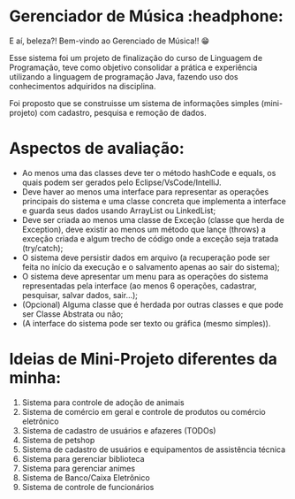 # Gerenciador de Música :headphone:

E aí, beleza?! Bem-vindo ao Gerenciado de Música!! :grin:

Esse sistema foi um projeto de finalização do curso de Linguagem de Programação, teve como objetivo consolidar a prática e experiência utilizando a
linguagem de programação Java, fazendo uso dos conhecimentos adquiridos na disciplina.

Foi proposto que se construisse um sistema de informações simples (mini-projeto) com cadastro, pesquisa e remoção de dados.

# Aspectos de avaliação:

- Ao menos uma das classes deve ter o método hashCode e equals, os quais podem ser gerados pelo Eclipse/VsCode/IntelliJ.
- Deve haver ao menos uma interface para representar as operações principais do sistema e uma classe concreta que implementa a interface e guarda seus dados usando ArrayList ou LinkedList; 
- Deve ser criada ao menos uma classe de Exceção (classe que herda de Exception), deve existir ao menos um método que lançe (throws) a exceção criada e algum trecho de código onde a exceção seja tratada (try/catch);
- O sistema deve persistir dados em arquivo (a recuperação pode ser feita no início da execução e o salvamento apenas ao sair do sistema); 
- O sistema deve apresentar um menu para as operações do sistema representadas pela interface (ao menos 6 operações, cadastrar, pesquisar, salvar dados, sair...);
- (Opcional) Alguma classe que é herdada por outras classes e que pode ser Classe Abstrata ou não;
- (A interface do sistema pode ser texto ou gráfica (mesmo simples)).

# Ideias de Mini-Projeto diferentes da minha:

1. Sistema para controle de adoção de animais
2. Sistema de comércio em geral e controle de produtos ou comércio eletrônico
3. Sistema de cadastro de usuários e afazeres (TODOs) 
4. Sistema de petshop
5. Sistema de cadastro de usuários e equipamentos de assistência técnica 
6. Sistema para gerenciar biblioteca
7. Sistema para gerenciar animes
8. Sistema de Banco/Caixa Eletrônico
9. Sistema de controle de funcionários
